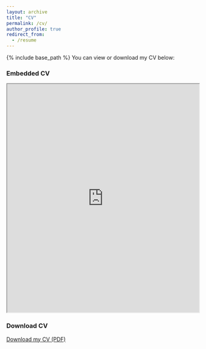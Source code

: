 ```yaml
---
layout: archive
title: "CV"
permalink: /cv/
author_profile: true
redirect_from:
  - /resume
---
```


{% include base_path %}
You can view or download my CV below:

### Embedded CV
<iframe src="https://docs.google.com/viewer?url=https://raw.githubusercontent.com/chenjux/resume/main/Dexter_CV1.pdf&embedded=true" width="100%" height="600px">
    This browser does not support PDFs. Please download the PDF to view it: 
    <a href="https://raw.githubusercontent.com/chenjux/resume/main/Dexter_CV1.pdf">Download PDF</a>.
</iframe>

### Download CV
[Download my CV (PDF)](https://raw.githubusercontent.com/chenjux/resume/main/Dexter_CV1.pdf)
